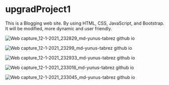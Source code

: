 # upgradProject1
This is a Blogging web site. By using HTML, CSS, JavaScript, and Bootstrap.
It will be modified, more dynamic and user friendly.

![Web capture_12-1-2021_232829_md-yunus-tabrez github io](https://user-images.githubusercontent.com/61626607/104353766-49cd9b00-552e-11eb-88d4-d027f47b3b90.jpeg)

![Web capture_12-1-2021_23299_md-yunus-tabrez github io](https://user-images.githubusercontent.com/61626607/104353808-55b95d00-552e-11eb-9dc8-74896946fafe.jpeg)

![Web capture_12-1-2021_232933_md-yunus-tabrez github io](https://user-images.githubusercontent.com/61626607/104353860-64077900-552e-11eb-969a-093047811746.jpeg)

![Web capture_12-1-2021_233016_md-yunus-tabrez github io](https://user-images.githubusercontent.com/61626607/104353890-6c5fb400-552e-11eb-959f-a7666c77c46b.jpeg)

![Web capture_12-1-2021_233045_md-yunus-tabrez github io](https://user-images.githubusercontent.com/61626607/104353918-75e91c00-552e-11eb-8acd-4a6ad095785a.jpeg)

